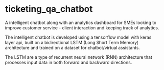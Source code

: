 # ticketing_qa_chatbot
A intelligent chatbot along with an analytics dashboard for SMEs looking to improve customer service - client interaction and keeping track of analytics.

The intelligent chatbot is developed using a tensorflow model with keras layer api, built on a bidirectional LSTM (Long Short Term Memory) architecture and trained on a dataset for chatbot/virtual assistants.

The LSTM are a type of recurrent neural network (RNN) architecture that processes input data in both forward and backward directions.
